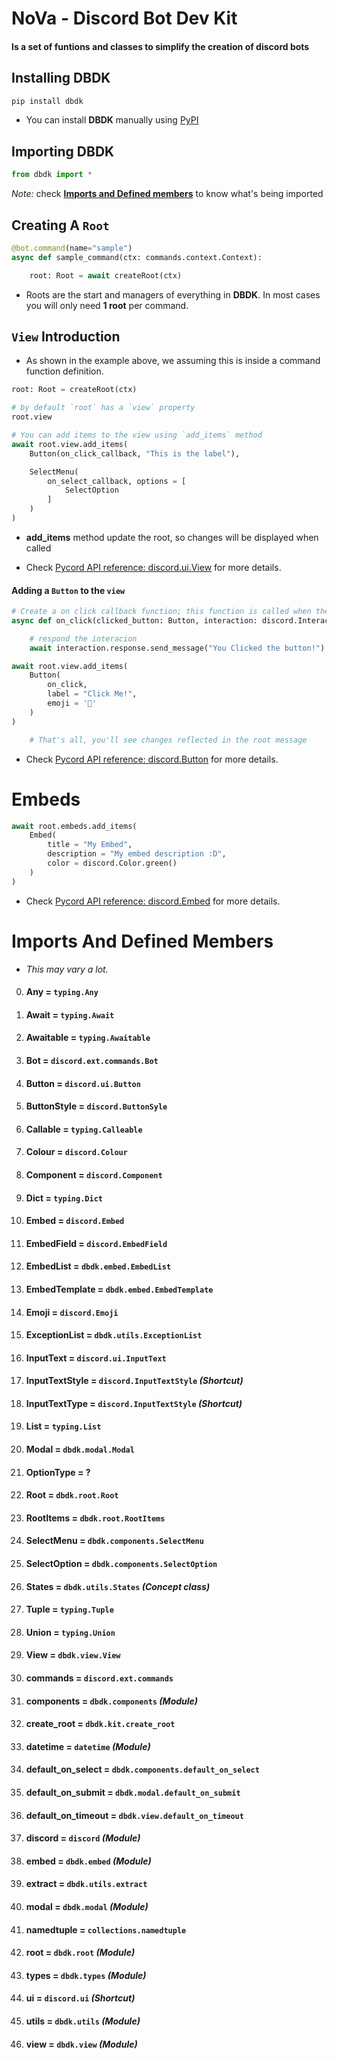 # NoVa - Discord Bot Dev Kit 

#### Is a set of funtions and classes to simplify the creation of discord bots

## Installing DBDK

```bash
pip install dbdk
```
-  You can install **DBDK** manually using [PyPI](https://pypi.org/project/dbdk/)

## Importing DBDK

```py
from dbdk import * 
```
*Note:* check **[Imports and Defined members](#imports-and-defined-members)** to know what's being imported

## Creating A `Root`

```py
@bot.command(name="sample")
async def sample_command(ctx: commands.context.Context):

    root: Root = await createRoot(ctx)
```
- Roots are the start and managers of everything in **DBDK**.
In most cases you will only need **1 root** per command.

## `View` Introduction

- As shown in the example above, we assuming this is inside a command function definition.
```py
root: Root = createRoot(ctx)

# by default `root` has a `view` property
root.view

# You can add items to the view using `add_items` method
await root.view.add_items(
    Button(on_click_callback, "This is the label"),

    SelectMenu(
        on_select_callback, options = [
            SelectOption
        ]
    )
)
```
- **add_items** method update the root, so changes will be displayed when called

- Check [Pycord API reference: discord.ui.View](https://docs.pycord.dev/en/stable/api.html?highlight=view#discord.ui.View) for more details.


#### Adding a `Button` to the `view`

```py
# Create a on click callback function; this function is called when the button is clicked
async def on_click(clicked_button: Button, interaction: discord.Interaction):

    # respond the interacion
    await interaction.response.send_message("You Clicked the button!")

await root.view.add_items(
    Button(
        on_click,
        label = "Click Me!",
        emoji = '🙂'
    )
)

    # That's all, you'll see changes reflected in the root message
```
- Check [Pycord API reference: discord.Button](https://docs.pycord.dev/en/stable/api.html?highlight=view#discord.ui.Button) for more details.

# Embeds

```py
await root.embeds.add_items(
    Embed(
        title = "My Embed",
        description = "My embed description :D",
        color = discord.Color.green()
    )
)
```
- Check [Pycord API reference: discord.Embed](https://docs.pycord.dev/en/stable/api.html?highlight=view#discord.Embed) for more details.


# Imports And Defined Members

- *This may vary a lot.*

0. #### **Any**                  =   `typing.Any`
1. #### **Await**                =   `typing.Await`
2. #### **Awaitable**            =   `typing.Awaitable`
3. #### **Bot**                  =   `discord.ext.commands.Bot`
4. #### **Button**               =   `discord.ui.Button`
5. #### **ButtonStyle**          =   `discord.ButtonSyle`
6. #### **Callable**             =   `typing.Calleable`
7. #### **Colour**               =   `discord.Colour`
8. #### **Component**            =   `discord.Component`
9. #### **Dict**                 =   `typing.Dict`
10. #### **Embed**               =   `discord.Embed`
11. #### **EmbedField**          =   `discord.EmbedField`
12. #### **EmbedList**           =   `dbdk.embed.EmbedList`
13. #### **EmbedTemplate**       =   `dbdk.embed.EmbedTemplate`
14. #### **Emoji**               =   `discord.Emoji`
15. #### **ExceptionList**       =   `dbdk.utils.ExceptionList`
16. #### **InputText**           =   `discord.ui.InputText`
17. #### **InputTextStyle**      =   `discord.InputTextStyle` *(Shortcut)*
18. #### **InputTextType**       =   `discord.InputTextStyle` *(Shortcut)*
19. #### **List**                =   `typing.List`
20. #### **Modal**               =   `dbdk.modal.Modal`
21. #### **OptionType**          =   ?
22. #### **Root**                =   `dbdk.root.Root`
23. #### **RootItems**           =   `dbdk.root.RootItems`
24. #### **SelectMenu**          =   `dbdk.components.SelectMenu`
25. #### **SelectOption**        =   `dbdk.components.SelectOption`
26. #### **States**              =   `dbdk.utils.States` *(Concept class)*
27. #### **Tuple**               =   `typing.Tuple`
28. #### **Union**               =   `typing.Union`
29. #### **View**                =   `dbdk.view.View`
38. #### **commands**            =   `discord.ext.commands`
39. #### **components**          =   `dbdk.components` *(Module)*
40. #### **create_root**         =   `dbdk.kit.create_root`
41. #### **datetime**            =   `datetime` *(Module)*
42. #### **default_on_select**   =   `dbdk.components.default_on_select`
43. #### **default_on_submit**   =   `dbdk.modal.default_on_submit`
44. #### **default_on_timeout**  =   `dbdk.view.default_on_timeout`
45. #### **discord**             =   `discord` *(Module)*
46. #### **embed**               =   `dbdk.embed` *(Module)*
47. #### **extract**             =   `dbdk.utils.extract`
48. #### **modal**               =   `dbdk.modal` *(Module)*
49. #### **namedtuple**          =   `collections.namedtuple`
50. #### **root**                =   `dbdk.root` *(Module)*
51. #### **types**               =   `dbdk.types` *(Module)*
52. #### **ui**                  =   `discord.ui` *(Shortcut)* 
53. #### **utils**               =   `dbdk.utils` *(Module)*
54. #### **view**                =   `dbdk.view` *(Module)*
